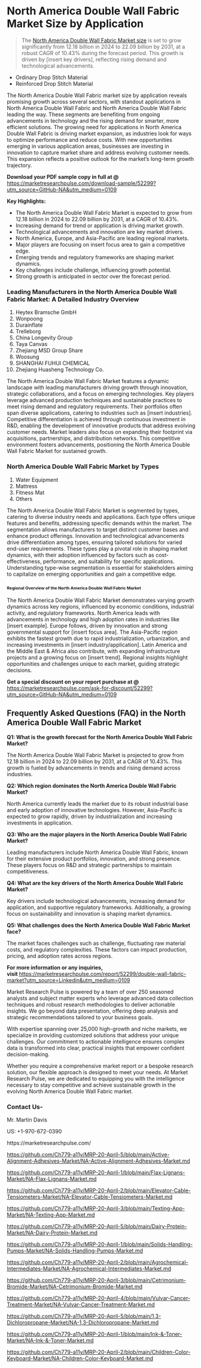 <h1>North America Double Wall Fabric Market&nbsp;Size by Application</h1><blockquote><p>The <a href="https://marketresearchpulse.com/download-sample/52299?utm_source=GitHub-NA&amp;utm_medium=0109">North America Double Wall Fabric Market size</a> is set to grow significantly from 12.18 billion in 2024 to 22.09 billion by 2031, at a robust CAGR of 10.43% during the forecast period. This growth is driven by [insert key drivers], reflecting rising demand and technological advancements.</p></blockquote><ul><li>Ordinary Drop Stitch Material<li> Reinforced Drop Stitch Material</li></ul><p>The North America Double Wall Fabric market size by application reveals promising growth across several sectors, with standout applications in North America Double Wall Fabric and North America Double Wall Fabric leading the way. These segments are benefiting from ongoing advancements in technology and the rising demand for smarter, more efficient solutions. The growing need for applications in North America Double Wall Fabric is driving market expansion, as industries look for ways to optimize performance and reduce costs. With new opportunities emerging in various application areas, businesses are investing in innovation to capture market share and address evolving customer needs. This expansion reflects a positive outlook for the market’s long-term growth trajectory.</p><p><strong>Download your PDF sample copy in full at @ </strong><a href="https://marketresearchpulse.com/download-sample/52299?utm_source=GitHub-NA&amp;utm_medium=0109">https://marketresearchpulse.com/download-sample/52299?utm_source=GitHub-NA&amp;utm_medium=0109</a></p><p><strong>Key Highlights: </strong></p><ul><li>The North America Double Wall Fabric Market is expected to grow from 12.18 billion in 2024 to 22.09 billion by 2031, at a CAGR of 10.43%.</li><li>Increasing demand for trend or application is driving market growth.</li><li>Technological advancements and innovation are key market drivers.</li><li>North America, Europe, and Asia-Pacific are leading regional markets.</li><li>Major players are focusing on insert focus area to gain a competitive edge.</li><li>Emerging trends and regulatory frameworks are shaping market dynamics.</li><li>Key challenges include challenge, influencing growth potential.</li><li>Strong growth is anticipated in sector over the forecast period.</li></ul><h3>Leading Manufacturers in the North America Double Wall Fabric Market: A Detailed Industry Overview</h3><ol><li>Heytex Bramsche GmbH</li><li>Wonpoong</li><li>Durainflate</li><li>Trelleborg</li><li>China Longevity Group</li><li>Taya Canvas</li><li>Zhejiang MSD Group Share</li><li>Woosung</li><li>SHANGHAI FUHUI CHEMICAL</li><li>Zhejiang Huasheng Technology Co.</li></ol><div class="flex max-w-full flex-col flex-grow"><div class="min-h-8 text-message flex w-full flex-col items-end gap-2 whitespace-normal break-words [.text-message+&amp;]:mt-5" dir="auto" data-message-author-role="assistant" data-message-id="fd8432e4-4910-450d-b182-61b7bfb0a01f" data-message-model-slug="gpt-4o"><div class="flex w-full flex-col gap-1 empty:hidden first:pt-[3px]"><div class="markdown prose w-full break-words dark:prose-invert light"><p>The North America Double Wall Fabric Market features a dynamic landscape with leading manufacturers driving growth through innovation, strategic collaborations, and a focus on emerging technologies. Key players leverage advanced production techniques and sustainable practices to meet rising demand and regulatory requirements. Their portfolios often span diverse applications, catering to industries such as [insert industries]. Competitive differentiation is achieved through continuous investment in R&amp;D, enabling the development of innovative products that address evolving customer needs. Market leaders also focus on expanding their footprint via acquisitions, partnerships, and distribution networks. This competitive environment fosters advancements, positioning the North America Double Wall Fabric Market for sustained growth.</p></div></div></div></div><h3>North America Double Wall Fabric Market by Types</h3><ol><li>Water Equipment<li> Mattress<li> Fitness Mat<li> Others</li></ol><div class="flex max-w-full flex-col flex-grow"><div class="min-h-8 text-message flex w-full flex-col items-end gap-2 whitespace-normal break-words [.text-message+&amp;]:mt-5" dir="auto" data-message-author-role="assistant" data-message-id="084470be-0bb7-4664-bddf-5156b4f41249" data-message-model-slug="gpt-4o-mini"><div class="flex w-full flex-col gap-1 empty:hidden first:pt-[3px]"><div class="markdown prose w-full break-words dark:prose-invert light"><p>The North America Double Wall Fabric Market is segmented by types, catering to diverse industry needs and applications. Each type offers unique features and benefits, addressing specific demands within the market. The segmentation allows manufacturers to target distinct customer bases and enhance product offerings. Innovation and technological advancements drive differentiation among types, ensuring tailored solutions for varied end-user requirements. These types play a pivotal role in shaping market dynamics, with their adoption influenced by factors such as cost-effectiveness, performance, and suitability for specific applications. Understanding type-wise segmentation is essential for stakeholders aiming to capitalize on emerging opportunities and gain a competitive edge.</p></div></div></div></div><h3><span style="font-size: 11px;">Regional Overview of the North America Double Wall Fabric Market</span></h3><div class="flex max-w-full flex-col flex-grow"><div class="min-h-8 text-message flex w-full flex-col items-end gap-2 whitespace-normal break-words [.text-message+&amp;]:mt-5" dir="auto" data-message-author-role="assistant" data-message-id="e9038762-ce64-4e30-91c9-9bd413514231" data-message-model-slug="gpt-4o-mini"><div class="flex w-full flex-col gap-1 empty:hidden first:pt-[3px]"><div class="markdown prose w-full break-words dark:prose-invert light"><p>The North America Double Wall Fabric Market demonstrates varying growth dynamics across key regions, influenced by economic conditions, industrial activity, and regulatory frameworks. North America leads with advancements in technology and high adoption rates in industries like [insert example]. Europe follows, driven by innovation and strong governmental support for [insert focus area]. The Asia-Pacific region exhibits the fastest growth due to rapid industrialization, urbanization, and increasing investments in [insert industry/application]. Latin America and the Middle East &amp; Africa also contribute, with expanding infrastructure projects and a growing focus on [insert trend]. Regional insights highlight opportunities and challenges unique to each market, guiding strategic decisions.</p></div></div></div></div><p><strong>Get a special discount on your report purchase at @ </strong><a href="https://marketresearchpulse.com/ask-for-discount/52299?utm_source=GitHub-NA&amp;utm_medium=0109">https://marketresearchpulse.com/ask-for-discount/52299?utm_source=GitHub-NA&amp;utm_medium=0109</a></p><h2>Frequently Asked Questions (FAQ) in the North America Double Wall Fabric Market</h2><p><strong>Q1: What is the growth forecast for the North America Double Wall Fabric Market?</strong></p><p>The North America Double Wall Fabric Market is projected to grow from 12.18 billion in 2024 to 22.09 billion by 2031, at a CAGR of 10.43%. This growth is fueled by advancements in trends and rising demand across industries.</p><p><strong>Q2: Which region dominates the North America Double Wall Fabric Market?</strong></p><p>North America currently leads the market due to its robust industrial base and early adoption of innovative technologies. However, Asia-Pacific is expected to grow rapidly, driven by industrialization and increasing investments in application.</p><p><strong>Q3: Who are the major players in the North America Double Wall Fabric Market?</strong></p><p>Leading manufacturers include North America Double Wall Fabric, known for their extensive product portfolios, innovation, and strong presence. These players focus on R&amp;D and strategic partnerships to maintain competitiveness.</p><p><strong>Q4: What are the key drivers of the North America Double Wall Fabric Market?</strong></p><p>Key drivers include technological advancements, increasing demand for application, and supportive regulatory frameworks. Additionally, a growing focus on sustainability and innovation is shaping market dynamics.</p><p><strong>Q5: What challenges does the North America Double Wall Fabric Market face?</strong></p><p>The market faces challenges such as challenge, fluctuating raw material costs, and regulatory complexities. These factors can impact production, pricing, and adoption rates across regions.</p><p><strong>For more information or any inquiries, visit&nbsp;</strong><a href="https://marketresearchpulse.com/report/52299/double-wall-fabric-market?utm_source=Linkedin&utm_medium=0109">https://marketresearchpulse.com/report/52299/double-wall-fabric-market?utm_source=Linkedin&utm_medium=0109</a></p><p>Market Research Pulse is powered by a team of over 250 seasoned analysts and subject matter experts who leverage advanced data collection techniques and robust research methodologies to deliver actionable insights. We go beyond data presentation, offering deep analysis and strategic recommendations tailored to your business goals.</p><p>With expertise spanning over 25,000 high-growth and niche markets, we specialize in providing customized solutions that address your unique challenges. Our commitment to actionable intelligence ensures complex data is transformed into clear, practical insights that empower confident decision-making.</p><p>Whether you require a comprehensive market report or a bespoke research solution, our flexible approach is designed to meet your needs. At Market Research Pulse, we are dedicated to equipping you with the intelligence necessary to stay competitive and achieve sustainable growth in the evolving North America Double Wall Fabric market.</p><h3><strong>Contact Us-</strong></h3><p>Mr. Martin Davis</p><p>US: +1-970-672-0390</p><p>https://marketresearchpulse.com/</p><p><a href="https://github.com/Ch779-a11y/MRP-20-April-5/blob/main/Active-Alignment-Adhesives-Market/NA-Active-Alignment-Adhesives-Market.md">https://github.com/Ch779-a11y/MRP-20-April-5/blob/main/Active-Alignment-Adhesives-Market/NA-Active-Alignment-Adhesives-Market.md</a></p><p><a href="https://github.com/Ch779-a11y/MRP-20-April-1/blob/main/Flax-Lignans-Market/NA-Flax-Lignans-Market.md">https://github.com/Ch779-a11y/MRP-20-April-1/blob/main/Flax-Lignans-Market/NA-Flax-Lignans-Market.md</a></p><p><a href="https://github.com/Ch779-a11y/MRP-20-April-2/blob/main/Elevator-Cable-Tensiometers-Market/NA-Elevator-Cable-Tensiometers-Market.md">https://github.com/Ch779-a11y/MRP-20-April-2/blob/main/Elevator-Cable-Tensiometers-Market/NA-Elevator-Cable-Tensiometers-Market.md</a></p><p><a href="https://github.com/Ch779-a11y/MRP-20-April-3/blob/main/Texting-App-Market/NA-Texting-App-Market.md">https://github.com/Ch779-a11y/MRP-20-April-3/blob/main/Texting-App-Market/NA-Texting-App-Market.md</a></p><p><a href="https://github.com/Ch779-a11y/MRP-20-April-5/blob/main/Dairy-Protein-Market/NA-Dairy-Protein-Market.md">https://github.com/Ch779-a11y/MRP-20-April-5/blob/main/Dairy-Protein-Market/NA-Dairy-Protein-Market.md</a></p><p><a href="https://github.com/Ch779-a11y/MRP-20-April-1/blob/main/Solids-Handling-Pumps-Market/NA-Solids-Handling-Pumps-Market.md">https://github.com/Ch779-a11y/MRP-20-April-1/blob/main/Solids-Handling-Pumps-Market/NA-Solids-Handling-Pumps-Market.md</a></p><p><a href="https://github.com/Ch779-a11y/MRP-20-April-2/blob/main/Agrochemical-Intermediates-Market/NA-Agrochemical-Intermediates-Market.md">https://github.com/Ch779-a11y/MRP-20-April-2/blob/main/Agrochemical-Intermediates-Market/NA-Agrochemical-Intermediates-Market.md</a></p><p><a href="https://github.com/Ch779-a11y/MRP-20-April-3/blob/main/Cetrimonium-Bromide-Market/NA-Cetrimonium-Bromide-Market.md">https://github.com/Ch779-a11y/MRP-20-April-3/blob/main/Cetrimonium-Bromide-Market/NA-Cetrimonium-Bromide-Market.md</a></p><p><a href="https://github.com/Ch779-a11y/MRP-20-April-4/blob/main/Vulvar-Cancer-Treatment-Market/NA-Vulvar-Cancer-Treatment-Market.md">https://github.com/Ch779-a11y/MRP-20-April-4/blob/main/Vulvar-Cancer-Treatment-Market/NA-Vulvar-Cancer-Treatment-Market.md</a></p><p><a href="https://github.com/Ch779-a11y/MRP-20-April-5/blob/main/1,3-Dichloropropane-Market/NA-1,3-Dichloropropane-Market.md">https://github.com/Ch779-a11y/MRP-20-April-5/blob/main/1,3-Dichloropropane-Market/NA-1,3-Dichloropropane-Market.md</a></p><p><a href="https://github.com/Ch779-a11y/MRP-20-April-1/blob/main/Ink-&-Toner-Market/NA-Ink-&-Toner-Market.md">https://github.com/Ch779-a11y/MRP-20-April-1/blob/main/Ink-&-Toner-Market/NA-Ink-&-Toner-Market.md</a></p><p><a href="https://github.com/Ch779-a11y/MRP-20-April-2/blob/main/Children-Color-Keyboard-Market/NA-Children-Color-Keyboard-Market.md">https://github.com/Ch779-a11y/MRP-20-April-2/blob/main/Children-Color-Keyboard-Market/NA-Children-Color-Keyboard-Market.md</a></p>
